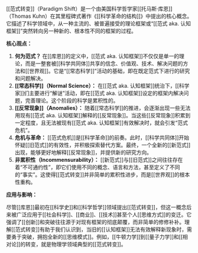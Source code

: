 [[范式转变]]（Paradigm Shift）是一个由美国科学哲学家[[托马斯·库恩]]（Thomas Kuhn）在其里程碑式著作《[[科学革命的结构]]》中提出的核心概念。它描述了科学领域中，从一种主流的、被普遍接受的理论框架或“[[范式 aka. 认知框架]]”突然转向另一种新的、根本性不同的框架的过程。

**核心观点：**

1.  **何为范式？** 在[[库恩]]的定义中，[[范式 aka. 认知框架]]不仅仅是单一的理论，而是一整套被[[科学共同体]]共享的信念、价值观、技术、解决问题的方法和[[世界观]]。它是“[[常态科学]]”活动的基础，即在既定范式下进行的研究和问题解决。
2.  **[[常态科学]]（Normal Science）：** 在[[范式 aka. 认知框架]]统治下，[[科学家]]们主要进行“解谜”活动，即在[[范式 aka. 认知框架]]设定的框架内解决问题，完善理论。这个阶段的科学是累积性的。
3.  **[[反常现象]]（Anomalies）：** 随着[[常态科学]]的推进，会逐渐出现一些无法用现有[[范式 aka. 认知框架]]解释的[[反常现象]]。当这些[[反常现象]]积累到一定程度，且无法被现有[[范式 aka. 认知框架]]有效解决时，就会引发“范式危机”。
4.  **危机与革命：** [[范式危机]]是[[科学革命]]的前奏。此时，[[科学共同体]]开始怀疑[[旧范式]]的有效性，并积极探索替代方案。最终，一个全新的[[新范式]]出现，能够更好地解释[[反常现象]]，并提供新的研究方向。
5.  **非累积性（Incommensurability）：** [[新范式]]与[[旧范式]]之间往往存在着“不可通约性”，即它们使用不同的概念、语言和方法，甚至定义了不同的“事实”。这使得[[范式转变]]并非简单的累积性进步，而是[[世界观]]的根本性重构。

**应用与影响：**

尽管[[库恩]]最初在[[科学史]]和[[科学哲学]]领域提出[[范式转变]]，但这一概念后来被广泛应用于[[社会科学]]、[[商业]]、[[技术]]甚至个人[[思维方式]]的变迁。它强调了[[创新]]和突破往往源于对现有框架的彻底颠覆，而非简单的修修补补。理解[[范式转变]]有助于我们认识到，当旧的[[认知框架]]无法有效解释新现象时，需要勇于突破，拥抱全新的[[思维模式]]。例如，[[牛顿力学]]到[[量子力学]]和[[相对论]]的转变，就是物理学领域典型的[[范式转变]]。